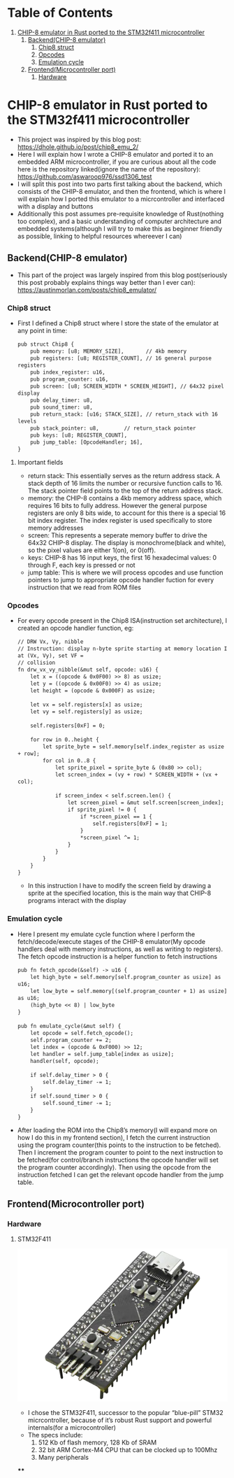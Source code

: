 
# Table of Contents

1.  [CHIP-8 emulator in Rust ported to the STM32f411 microcontroller](#org73f4c5c)
    1.  [Backend(CHIP-8 emulator)](#org4b867ef)
        1.  [Chip8 struct](#orgd5a1bcb)
        2.  [Opcodes](#orgbb3395c)
        3.  [Emulation cycle](#orgebf9881)
    2.  [Frontend(Microcontroller port)](#org90567d3)
        1.  [Hardware](#orgbf9cfdd)



<a id="org73f4c5c"></a>

# CHIP-8 emulator in Rust ported to the STM32f411 microcontroller

-   This project was inspired by this blog post: <https://dhole.github.io/post/chip8_emu_2/>
-   Here I will explain how I wrote a CHIP-8 emulator and ported it to an embedded ARM microcontroller, if you are curious about all the code here is the repository linked(ignore the name of the repository): <https://github.com/aswaroop976/ssd1306_test>
-   I will split this post into two parts first talking about the backend, which consists of the CHIP-8 emulator, and then the frontend, which is where I will explain how I ported this emulator to a micrcontroller and interfaced with a display and buttons
-   Additionally this post assumes pre-requisite knowledge of Rust(nothing too complex), and a basic understanding of computer architecture and embedded systems(although I will try to make this as beginner friendly as possible, linking to helpful resources whereever I can)


<a id="org4b867ef"></a>

## Backend(CHIP-8 emulator)

-   This part of the project was largely inspired from this blog post(seriously this post probably explains things way better than I ever can): <https://austinmorlan.com/posts/chip8_emulator/>


<a id="orgd5a1bcb"></a>

### Chip8 struct

-   First I defined a Chip8 struct where I store the state of the emulator at any point in time:
    
        pub struct Chip8 {
            pub memory: [u8; MEMORY_SIZE],       // 4kb memory
            pub registers: [u8; REGISTER_COUNT], // 16 general purpose registers
            pub index_register: u16,
            pub program_counter: u16,
            pub screen: [u8; SCREEN_WIDTH * SCREEN_HEIGHT], // 64x32 pixel display
            pub delay_timer: u8,
            pub sound_timer: u8,
            pub return_stack: [u16; STACK_SIZE], // return_stack with 16 levels
            pub stack_pointer: u8,        // return_stack pointer
            pub keys: [u8; REGISTER_COUNT],
            pub jump_table: [OpcodeHandler; 16],
        }

1.  Important fields

    -   return stack: This essentially serves as the return address stack. A stack depth of 16 limits the number or recursive function calls to 16. The stack pointer field points to the top of the return address stack.
    -   memory: the CHIP-8 contains a 4kb memory address space, which requires 16 bits to fully address. However the general purpose registers are only 8 bits wide, to account for this there is a special 16 bit index register. The index register is used specifically to store memory addresses
    -   screen: This represents a seperate memory buffer to drive the 64x32 CHIP-8 display. The display is monochrome(black and white), so the pixel values are either 1(on), or 0(off).
    -   keys: CHIP-8 has 16 input keys, the first 16 hexadecimal values: 0 through F, each key is pressed or not
    -   jump table: This is where we will process opcodes and use function pointers to jump to appropriate opcode handler fuction for every instruction that we read from ROM files


<a id="orgbb3395c"></a>

### Opcodes

-   For every opcode present in the Chip8 ISA(instruction set architecture), I created an opcode handler function, eg:
    
        // DRW Vx, Vy, nibble
        // Instruction: display n-byte sprite starting at memory location I at (Vx, Vy), set VF =
        // collision
        fn drw_vx_vy_nibble(&mut self, opcode: u16) {
            let x = ((opcode & 0x0F00) >> 8) as usize;
            let y = ((opcode & 0x00F0) >> 4) as usize;
            let height = (opcode & 0x000F) as usize;
        
            let vx = self.registers[x] as usize;
            let vy = self.registers[y] as usize;
        
            self.registers[0xF] = 0;
        
            for row in 0..height {
                let sprite_byte = self.memory[self.index_register as usize + row];
                for col in 0..8 {
                    let sprite_pixel = sprite_byte & (0x80 >> col);
                    let screen_index = (vy + row) * SCREEN_WIDTH + (vx + col);
        
                    if screen_index < self.screen.len() {
                        let screen_pixel = &mut self.screen[screen_index];
                        if sprite_pixel != 0 {
                            if *screen_pixel == 1 {
                                self.registers[0xF] = 1;
                            }
                            *screen_pixel ^= 1;
                        }
                    }
                }
            }
        }
    
    -   In this instruction I have to modify the screen field by drawing a sprite at the specified location, this is the main way that CHIP-8 programs interact with the display


<a id="orgebf9881"></a>

### Emulation cycle

-   Here I present my emulate cycle function where I perform the fetch/decode/execute stages of the CHIP-8 emulator(My opcode handlers deal with memory instructions, as well as writing to registers). The fetch opcode instruction is a helper function to fetch instructions
    
        pub fn fetch_opcode(&self) -> u16 {
            let high_byte = self.memory[self.program_counter as usize] as u16;
            let low_byte = self.memory[(self.program_counter + 1) as usize] as u16;
            (high_byte << 8) | low_byte
        }
        
        pub fn emulate_cycle(&mut self) {
            let opcode = self.fetch_opcode();
            self.program_counter += 2;
            let index = (opcode & 0xF000) >> 12;
            let handler = self.jump_table[index as usize];
            handler(self, opcode);
        
            if self.delay_timer > 0 {
                self.delay_timer -= 1;
            }
            if self.sound_timer > 0 {
                self.sound_timer -= 1;
            }
        }

-   After loading the ROM into the Chip8&rsquo;s memory(I will expand more on how I do this in my frontend section), I fetch the current instruction using the program counter(this points to the instruction to be fetched). Then I increment the program counter to point to the next instruction to be fetched(for control/branch instructions the opcode handler will set the program counter accordingly). Then using the opcode from the instruction fetched I can get the relevant opcode handler from the jump table.


<a id="org90567d3"></a>

## Frontend(Microcontroller port)


<a id="orgbf9cfdd"></a>

### Hardware

1.  STM32F411

    ![img](/black_pill.jpg)
    
    -   I chose the STM32F411, successor to the popular &ldquo;blue-pill&rdquo; STM32 micrcontroller, because of it&rsquo;s robust Rust support and powerful internals(for a microcontroller)
    -   The specs include:
        1.  512 Kb of flash memory, 128 Kb of SRAM
        2.  32 bit ARM Cortex-M4 CPU that can be clocked up to 100Mhz
        3.  Many peripherals
    
    **\*\***

